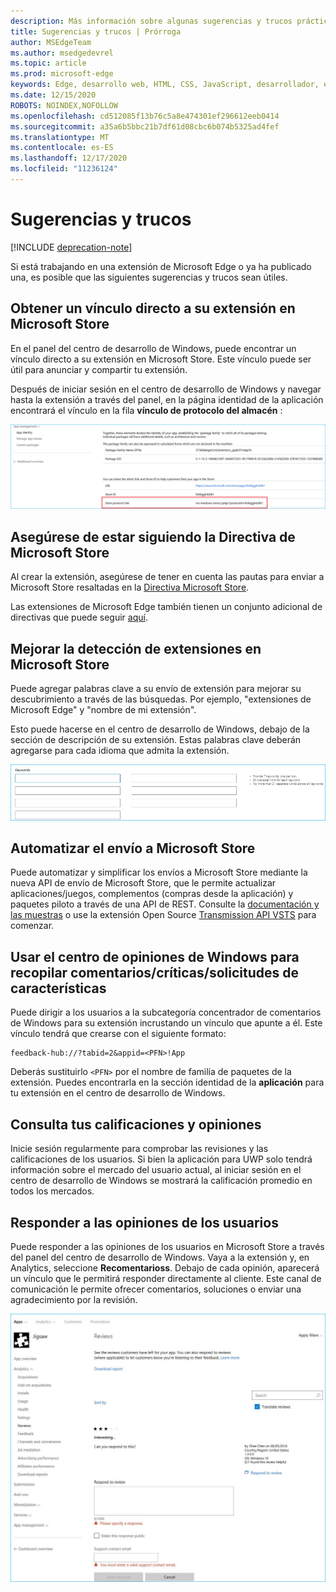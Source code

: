 ```yaml
---
description: Más información sobre algunas sugerencias y trucos prácticos relacionados con las extensiones de Microsoft Edge
title: Sugerencias y trucos | Prórroga
author: MSEdgeTeam
ms.author: msedgedevrel
ms.topic: article
ms.prod: microsoft-edge
keywords: Edge, desarrollo web, HTML, CSS, JavaScript, desarrollador, extensiones
ms.date: 12/15/2020
ROBOTS: NOINDEX,NOFOLLOW
ms.openlocfilehash: cd512085f13b76c5a8e474301ef296612eeb0414
ms.sourcegitcommit: a35a6b5bbc21b7df61d08cbc6b074b5325ad4fef
ms.translationtype: MT
ms.contentlocale: es-ES
ms.lasthandoff: 12/17/2020
ms.locfileid: "11236124"
---
```

# Sugerencias y trucos  

[!INCLUDE [deprecation-note](includes/deprecation-note.md)]  

Si está trabajando en una extensión de Microsoft Edge o ya ha publicado una, es posible que las siguientes sugerencias y trucos sean útiles.

## Obtener un vínculo directo a su extensión en Microsoft Store

En el panel del centro de desarrollo de Windows, puede encontrar un vínculo directo a su extensión en Microsoft Store. Este vínculo puede ser útil para anunciar y compartir tu extensión.

Después de iniciar sesión en el centro de desarrollo de Windows y navegar hasta la extensión a través del panel, en la página identidad de la aplicación encontrará el vínculo en la fila **vínculo de protocolo del almacén** :

![vínculo de protocolo de tienda](./media/store-link.png)
 
## Asegúrese de estar siguiendo la Directiva de Microsoft Store

Al crear la extensión, asegúrese de tener en cuenta las pautas para enviar a Microsoft Store resaltadas en la [Directiva Microsoft Store](https://msdn.microsoft.com/library/windows/apps/dn764944.aspx). 
 
Las extensiones de Microsoft Edge también tienen un conjunto adicional de directivas que puede seguir [aquí](https://msdn.microsoft.com/library/windows/apps/dn764944.aspx#pol_10_12).

## Mejorar la detección de extensiones en Microsoft Store

Puede agregar palabras clave a su envío de extensión para mejorar su descubrimiento a través de las búsquedas. Por ejemplo, "extensiones de Microsoft Edge" y "nombre de mi extensión". 

Esto puede hacerse en el centro de desarrollo de Windows, debajo de la sección de descripción de su extensión. Estas palabras clave deberán agregarse para cada idioma que admita la extensión.

![Enviar una respuesta a una revisión: Palabras clave](./media/keywords.png)

## Automatizar el envío a Microsoft Store

Puede automatizar y simplificar los envíos a Microsoft Store mediante la nueva API de envío de Microsoft Store, que le permite actualizar aplicaciones/juegos, complementos (compras desde la aplicación) y paquetes piloto a través de una API de REST. Consulte la [documentación y las muestras](https://docs.microsoft.com/windows/uwp/monetize/create-and-manage-submissions-using-windows-store-services) o use la extensión Open Source [Transmission API VSTS](https://github.com/Microsoft/windows-dev-center-vsts-extension) para comenzar.

## Usar el centro de opiniones de Windows para recopilar comentarios/críticas/solicitudes de características

Puede dirigir a los usuarios a la subcategoría concentrador de comentarios de Windows para su extensión incrustando un vínculo que apunte a él. Este vínculo tendrá que crearse con el siguiente formato: 

```text
feedback-hub://?tabid=2&appid=<PFN>!App
```  

Deberás sustituirlo `<PFN>` por el nombre de familia de paquetes de la extensión. Puedes encontrarla en la sección identidad de la **aplicación** para tu extensión en el centro de desarrollo de Windows.

## Consulta tus calificaciones y opiniones

Inicie sesión regularmente para comprobar las revisiones y las calificaciones de los usuarios. Si bien la aplicación para UWP solo tendrá información sobre el mercado del usuario actual, al iniciar sesión en el centro de desarrollo de Windows se mostrará la calificación promedio en todos los mercados.

## Responder a las opiniones de los usuarios

Puede responder a las opiniones de los usuarios en Microsoft Store a través del panel del centro de desarrollo de Windows. Vaya a la extensión y, en Analytics, seleccione **Recomentarioss**. Debajo de cada opinión, aparecerá un vínculo que le permitirá responder directamente al cliente. Este canal de comunicación le permite ofrecer comentarios, soluciones o enviar una agradecimiento por la revisión.

![Enviar una respuesta a una opinión](./media/reviews.png)

